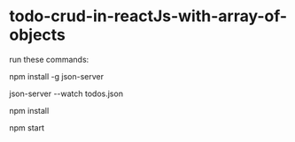 # todo-crud-in-reactJs-with-array-of-objects
run these commands:

npm install -g json-server

json-server --watch todos.json

 npm install
 
 npm start
